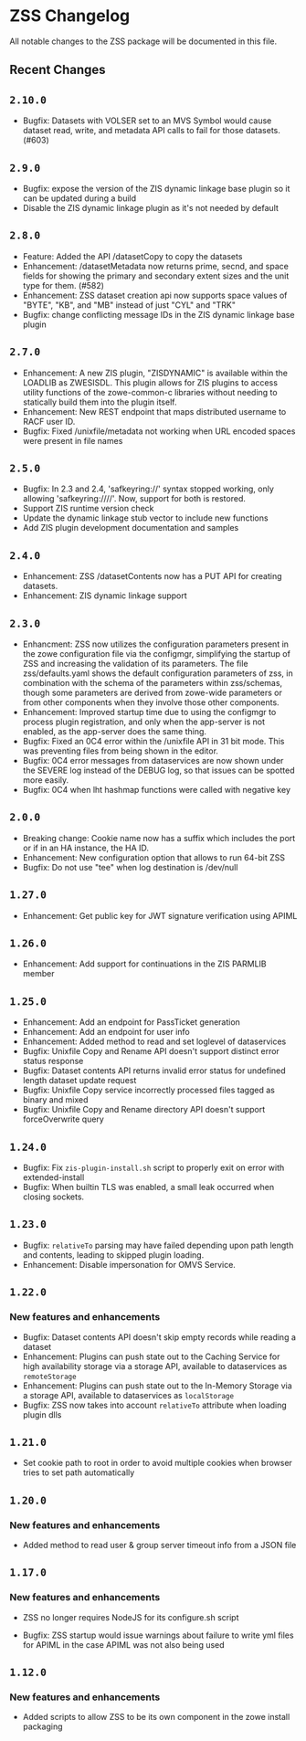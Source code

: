 # ZSS Changelog

All notable changes to the ZSS package will be documented in this file.

## Recent Changes

## `2.10.0`
- Bugfix: Datasets with VOLSER set to an MVS Symbol would cause dataset read, write, and metadata API calls to fail for those datasets. (#603)

## `2.9.0`
- Bugfix: expose the version of the ZIS dynamic linkage base plugin so it can be updated during a build
- Disable the ZIS dynamic linkage plugin as it's not needed by default

## `2.8.0`

- Feature: Added the API /datasetCopy to copy the datasets
- Enhancement: /datasetMetadata now returns prime, secnd, and space fields for showing the primary and secondary extent sizes and the unit type for them. (#582)
- Enhancement: ZSS dataset creation api now supports space values of "BYTE", "KB", and "MB" instead of just "CYL" and "TRK"
- Bugfix: change conflicting message IDs in the ZIS dynamic linkage base plugin

## `2.7.0`

- Enhancement: A new ZIS plugin, "ZISDYNAMIC" is available within the LOADLIB as ZWESISDL. This plugin allows for ZIS plugins to access utility functions of the zowe-common-c libraries without needing to statically build them into the plugin itself.
- Enhancement: New REST endpoint that maps distributed username to RACF user ID.
- Bugfix: Fixed /unixfile/metadata not working when URL encoded spaces were present in file names

## `2.5.0`

- Bugfix: In 2.3 and 2.4, 'safkeyring://' syntax stopped working, only allowing 'safkeyring:////'. Now, support for both is restored.
- Support ZIS runtime version check 
- Update the dynamic linkage stub vector to include new functions
- Add ZIS plugin development documentation and samples

## `2.4.0`

- Enhancement: ZSS /datasetContents now has a PUT API for creating datasets.
- Enhancement: ZIS dynamic linkage support

## `2.3.0`

- Enhancment: ZSS now utilizes the configuration parameters present in the zowe configuration file via the configmgr, simplifying the startup of ZSS and increasing the validation of its parameters. The file zss/defaults.yaml shows the default configuration parameters of zss, in combination with the schema of the parameters within zss/schemas, though some parameters are derived from zowe-wide parameters or from other components when they involve those other components.
- Enhancement: Improved startup time due to using the configmgr to process plugin registration, and only when the app-server is not enabled, as the app-server does the same thing.
- Bugfix: Fixed an 0C4 error within the /unixfile API in 31 bit mode. This was preventing files from being shown in the editor.
- Bugfix: 0C4 error messages from dataservices are now shown under the SEVERE log instead of the DEBUG log, so that issues can be spotted more easily.
- Bugfix: 0C4 when lht hashmap functions were called with negative key

## `2.0.0`

- Breaking change: Cookie name now has a suffix which includes the port or if in an HA instance, the HA ID.
- Enhancement: New configuration option that allows to run 64-bit ZSS
- Bugfix: Do not use "tee" when log destination is /dev/null

## `1.27.0`

- Enhancement: Get public key for JWT signature verification using APIML


## `1.26.0`

- Enhancement: Add support for continuations in the ZIS PARMLIB member

## `1.25.0`

- Enhancement: Add an endpoint for PassTicket generation
- Enhancement: Add an endpoint for user info
- Enhancement: Added method to read and set loglevel of dataservices
- Bugfix: Unixfile Copy and Rename API doesn't support distinct error status response
- Bugfix: Dataset contents API returns invalid error status for undefined length dataset update request
- Bugfix: Unixfile Copy service incorrectly processed files tagged as binary and mixed
- Bugfix: Unixfile Copy and Rename directory API doesn't support forceOverwrite query

## `1.24.0`

- Bugfix: Fix `zis-plugin-install.sh` script to properly exit on error with extended-install
- Bugfix: When builtin TLS was enabled, a small leak occurred when closing sockets.


## `1.23.0`

- Bugfix: `relativeTo` parsing may have failed depending upon path length and contents, leading to skipped plugin loading.
- Enhancement: Disable impersonation for OMVS Service.

## `1.22.0`

### New features and enhancements

- Bugfix: Dataset contents API doesn't skip empty records while reading a dataset 
- Enhancement: Plugins can push state out to the Caching Service for high availability storage via a storage API, available to dataservices as `remoteStorage`
- Enhancement: Plugins can push state out to the In-Memory Storage via a storage API, available to dataservices as `localStorage`
- Bugfix: ZSS now takes into account `relativeTo` attribute when loading plugin dlls

## `1.21.0`

- Set cookie path to root in order to avoid multiple cookies when browser tries to set path automatically

## `1.20.0`

### New features and enhancements
- Added method to read user & group server timeout info from a JSON file

## `1.17.0`

### New features and enhancements
- ZSS no longer requires NodeJS for its configure.sh script

- Bugfix: ZSS startup would issue warnings about failure to write yml files for APIML in the case APIML was not also being used

## `1.12.0`

### New features and enhancements
- Added scripts to allow ZSS to be its own component in the zowe install packaging

